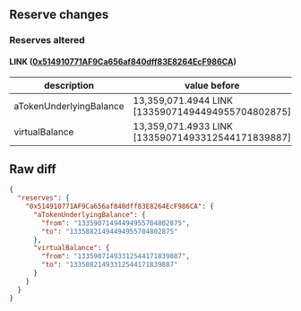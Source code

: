 ## Reserve changes

### Reserves altered

#### LINK ([0x514910771AF9Ca656af840dff83E8264EcF986CA](https://etherscan.io/address/0x514910771AF9Ca656af840dff83E8264EcF986CA))

| description | value before | value after |
| --- | --- | --- |
| aTokenUnderlyingBalance | 13,359,071.4944 LINK [13359071494494955704802875] | 13,358,821.4944 LINK [13358821494494955704802875] |
| virtualBalance | 13,359,071.4933 LINK [13359071493312544171839887] | 13,358,821.4933 LINK [13358821493312544171839887] |


## Raw diff

```json
{
  "reserves": {
    "0x514910771AF9Ca656af840dff83E8264EcF986CA": {
      "aTokenUnderlyingBalance": {
        "from": "13359071494494955704802875",
        "to": "13358821494494955704802875"
      },
      "virtualBalance": {
        "from": "13359071493312544171839887",
        "to": "13358821493312544171839887"
      }
    }
  }
}
```